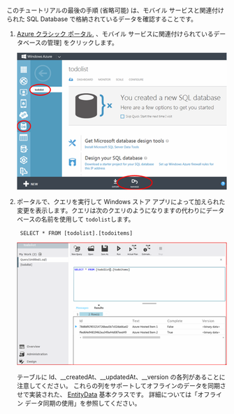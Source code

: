 このチュートリアルの最後の手順 (省略可能) は、モバイル サービスと関連付けられた SQL Database で格納されているデータを確認することです。

1. [Azure クラシック ポータル](https://manage.windowsazure.com/), 、モバイル サービスに関連付けられているデータベースの管理] をクリックします。

    ![サインインして SQL Database を管理する](./media/mobile-services-dotnet-backend-view-sql-data/manage-sql-azure-database.png)

2. ポータルで、クエリを実行して Windows ストア アプリによって加えられた変更を表示します。クエリは次のクエリのようになりますの代わりにデータベースの名前を使用して <code>todolist</code>します。</p>

        SELECT * FROM [todolist].[todoitems]

    ![SQL Database に格納された項目をクエリする](./media/mobile-services-dotnet-backend-view-sql-data/sql-azure-query.png)

    テーブルに Id、__createdAt、__updatedAt、__version の各列があることに注意してください。 これらの列をサポートしてオフラインのデータを同期させで実装された、 [EntityData](http://msdn.microsoft.com/library/microsoft.windowsazure.mobile.service.entitydata.aspx) 基本クラスです。 詳細については「オフライン データ同期の使用」を参照してください。




